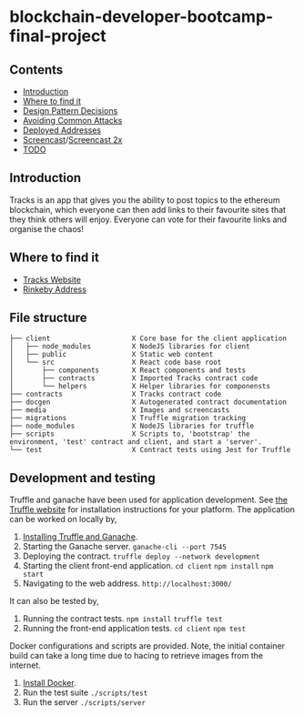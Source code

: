 # blockchain-developer-bootcamp-final-project

## Contents

* [Introduction](#introduction)
* [Where to find it](#where-to-find-it)
* [Design Pattern Decisions](./design_pattern_decisions.md)
* [Avoiding Common Attacks](./avoiding_common_attacks.md)
* [Deployed Addresses](./deployed_addresses.md)
* [Screencast](./media/Screencast.mp4)/[Screencast 2x](./media/Screencast2x.mp4)
* [TODO](./TODO.md)

## Introduction

Tracks is an app that gives you the ability to post topics to the ethereum blockchain, 
which everyone can then add links to their favourite sites that they think others
will enjoy. Everyone can vote for their favourite links and organise the chaos!




## Where to find it

* [Tracks Website](https://r7ph4-kaaaa-aaaad-qaw6a-cai.ic.fleek.co)
* [Rinkeby Address](https://rinkeby.etherscan.io/address/0x7C0743Bd57B107443c2DF8420E0265E6D0eEf607)


## File structure

```
├── client                    X Core base for the client application
│   ├── node_modules          X NodeJS libraries for client
│   ├── public                X Static web content
│   └── src                   X React code base root
│       ├── components        X React components and tests
│       ├── contracts         X Imported Tracks contract code
│       └── helpers           X Helper libraries for componensts
├── contracts                 X Tracks contract code
├── docgen                    X Autogenerated contract documentation
├── media                     X Images and screencasts
├── migrations                X Truffle migration tracking 
├── node_modules              X NodeJS libraries for truffle
├── scripts                   X Scripts to, 'bootstrap' the environment, 'test' contract and client, and start a 'server'. 
└── test                      X Contract tests using Jest for Truffle
```

## Development and testing

Truffle and ganache have been used for application development. See [the Truffle website](XXX)
for installation instructions for your platform. The application can be worked on locally by,

1. [Installing Truffle and Ganache](https://www.trufflesuite.com).
1. Starting the Ganache server.
   `ganache-cli --port 7545`
2. Deploying the contract.
   `truffle deploy --network development`
3. Starting the client front-end application.
  `cd client`
  `npm install`
  `npm start`
4. Navigating to the web address.
  `http://localhost:3000/`

It can also be tested by,
1. Running the contract tests.
  `npm install`
  `truffle test`
2. Running the front-end application tests.
  `cd client`
  `npm test`

Docker configurations and scripts are provided. Note, the initial container build 
can take a long time due to hacing to retrieve images from the internet.

1. [Install Docker](https://docs.docker.com/get-docker/).
2. Run the test suite
  `./scripts/test` 
3. Run the server
  `./scripts/server` 
